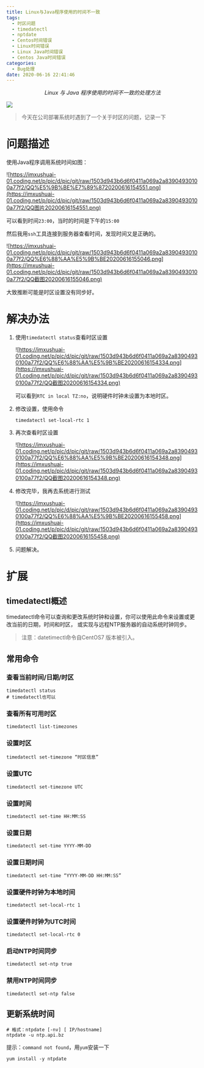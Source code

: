 ```yaml
---
title: Linux与Java程序使用的时间不一致
tags:
  - 时区问题
  - timedatectl
  - nptdate
  - Centos时间错误
  - Linux时间错误
  - Linux Java时间错误
  - Centos Java时间错误
categories:
  - Bug处理
date: 2020-06-16 22:41:46
---
```


<center><i>Linux 与 Java 程序使用的时间不一致的处理方法</i></center>

![](https://imxushuai-01.coding.net/p/pic/d/pic/git/raw/370be382115ff9181ac5c755620615701c10dd8a/asdas1.png)

<!-- more -->

> 今天在公司部署系统时遇到了一个关于时区的问题，记录一下

# 问题描述

使用Java程序调用系统时间如图：

![https://imxushuai-01.coding.net/p/pic/d/pic/git/raw/1503d943b6d6f0411a069a2a83904930100a77f2/QQ%E5%9B%BE%E7%89%8720200616154551.png](https://imxushuai-01.coding.net/p/pic/d/pic/git/raw/1503d943b6d6f0411a069a2a83904930100a77f2/QQ图片20200616154551.png)

可以看到时间`23:00`，当时的时间是下午的`15:00`

然后我用`ssh`工具连接到服务器查看时间，发现时间又是正确的。	

![https://imxushuai-01.coding.net/p/pic/d/pic/git/raw/1503d943b6d6f0411a069a2a83904930100a77f2/QQ%E6%88%AA%E5%9B%BE20200616155046.png](https://imxushuai-01.coding.net/p/pic/d/pic/git/raw/1503d943b6d6f0411a069a2a83904930100a77f2/QQ截图20200616155046.png)

大致推断可能是时区设置没有同步好。

# 解决办法

1. 使用`timedatectl status`查看时区设置

   ![https://imxushuai-01.coding.net/p/pic/d/pic/git/raw/1503d943b6d6f0411a069a2a83904930100a77f2/QQ%E6%88%AA%E5%9B%BE20200616154334.png](https://imxushuai-01.coding.net/p/pic/d/pic/git/raw/1503d943b6d6f0411a069a2a83904930100a77f2/QQ截图20200616154334.png)

   可以看到`RTC in local TZ:no`，说明硬件时钟未设置为本地时区。

2. 修改设置，使用命令

   ```shell
   timedatectl set-local-rtc 1
   ```

3. 再次查看时区设置

   ![https://imxushuai-01.coding.net/p/pic/d/pic/git/raw/1503d943b6d6f0411a069a2a83904930100a77f2/QQ%E6%88%AA%E5%9B%BE20200616154348.png](https://imxushuai-01.coding.net/p/pic/d/pic/git/raw/1503d943b6d6f0411a069a2a83904930100a77f2/QQ截图20200616154348.png)

4. 修改完毕，我再去系统进行测试

   ![https://imxushuai-01.coding.net/p/pic/d/pic/git/raw/1503d943b6d6f0411a069a2a83904930100a77f2/QQ%E6%88%AA%E5%9B%BE20200616155458.png](https://imxushuai-01.coding.net/p/pic/d/pic/git/raw/1503d943b6d6f0411a069a2a83904930100a77f2/QQ截图20200616155458.png)

5. 问题解决。

# 扩展

## timedatectl概述

timedatectl命令可以查询和更改系统时钟和设置，你可以使用此命令来设置或更改当前的日期，时间和时区，
或实现与远程NTP服务器的自动系统时钟同步。

> 注意：datetimectl命令自CentOS7 版本被引入。

## 常用命令

 ### 查看当前时间/日期/时区

```shell
timedatectl status
# timedatectl也可以
```

### 查看所有可用时区

```shell
timedatectl list-timezones
```

### 设置时区

```shell
timedatectl set-timezone “时区信息”
```

### 设置UTC

```shell
timedatectl set-timezone UTC
```

### 设置时间

```shell
timedatectl set-time HH:MM:SS
```

### 设置日期

```shell
timedatectl set-time YYYY-MM-DD
```

### 设置日期时间

```shell
timedatectl set-time “YYYY-MM-DD HH:MM:SS”
```

### 设置硬件时钟为本地时间

```shell
timedatectl set-local-rtc 1
```

### 设置硬件时钟为UTC时间

```shell
timedatectl set-local-rtc 0
```

### 启动NTP时间同步

```shell
timedatectl set-ntp true
```

### 禁用NTP时间同步

```shell
timedatectl set-ntp false
```

## 更新系统时间

```shell
# 格式：ntpdate [-nv] [ IP/hostname]
ntpdate -u ntp.api.bz
```

提示：`command not found`，用`yum`安装一下

```shell
yum install -y ntpdate
```



